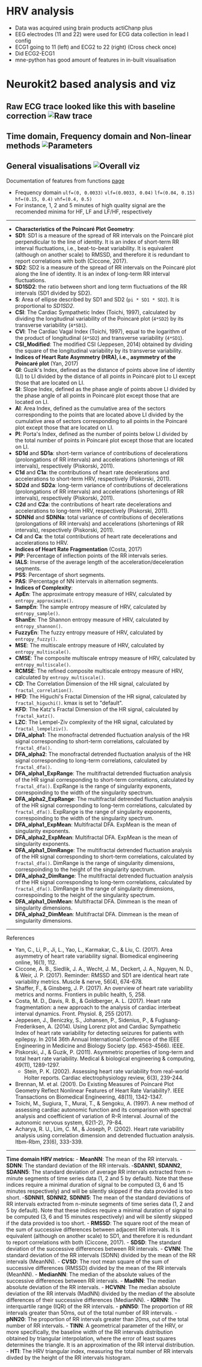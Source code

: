 # HRV analysis
- Data was acquired using brain products actiChanp plus
- EEG electrodes (11 and 22) were used for ECG data collection in lead I config
- ECG1 going to 11 (left) and ECG2 to 22 (right) (Cross check once)
- Did ECG2-ECG1
- mne-python has good amount of features in in-built visualisation

# Neurokit2 based analysis and viz
Raw ECG trace looked like this with baseline correction
![Raw trace](https://github.com/rahulvenugopal/HRV_adventures/blob/main/results/After_baseline_correction.jpg)
---

Time domain, Frequency domain and Non-linear methods
![Parameters](https://github.com/rahulvenugopal/HRV_adventures/blob/main/results/All_parameters_HRV.jpeg)
---

General visualisations
![Overall viz](https://github.com/rahulvenugopal/HRV_adventures/blob/main/results/Summary_HRV.jpeg)
---

Documentation of features from functions [page](https://github.com/neuropsychology/NeuroKit/tree/master/neurokit2/hrv)
- Frequency domain
`ulf=(0, 0.0033)`
`vlf=(0.0033, 0.04)`
`lf=(0.04, 0.15)`
`hf=(0.15, 0.4)`
`vhf=(0.4, 0.5)`
- For instance, 1, 2 and 5 minutes of high quality signal are the recomended minima for HF, LF and LF/HF, respectively
---

- **Characteristics of the Poincaré Plot Geometry**:
- **SD1**: SD1 is a measure of the spread of RR intervals on the Poincaré plot perpendicular to the line of identity.
It is an index of short-term RR interval fluctuations, i.e., beat-to-beat variability.
It is equivalent (although on another scale) to RMSSD, and therefore it is redundant to report correlations with both (Ciccone, 2017).
- **SD2**: SD2 is a measure of the spread of RR intervals on the Poincaré plot along the line of identity.
It is an index of long-term RR interval fluctuations.
- **SD1SD2**: the ratio between short and long term fluctuations of the RR intervals (SD1 divided by SD2).
- **S**: Area of ellipse described by SD1 and SD2 (``pi * SD1 * SD2``). It is proportional to *SD1SD2*.
- **CSI**: The Cardiac Sympathetic Index (Toichi, 1997), calculated by dividing the longitudinal variability of the Poincaré plot (``4*SD2``) by its transverse variability (``4*SD1``).
- **CVI**: The Cardiac Vagal Index (Toichi, 1997), equal to the logarithm of the product of longitudinal (``4*SD2``) and transverse variability (``4*SD1``).
- **CSI_Modified**: The modified CSI (Jeppesen, 2014) obtained by dividing the square of the longitudinal variability by its transverse variability.
- **Indices of Heart Rate Asymmetry (HRA), i.e., asymmetry of the Poincaré plot** (Yan, 2017)
- **GI**: Guzik's Index, defined as the distance of points above line of identity (LI) to LI divided by the distance of
all points in Poincaré plot to LI except those that are located on LI.
- **SI**: Slope Index, defined as the phase angle of points above LI divided by the phase angle of all points in Poincaré plot except
those that are located on LI.
- **AI**: Area Index, defined as the cumulative area of the sectors corresponding to the points that are located above LI divided by the
cumulative area of sectors corresponding to all points in the Poincaré plot except those that are located on LI.
- **PI**: Porta's Index, defined as the number of points below LI divided by the total number of points in Poincaré plot except those that are located on LI.
- **SD1d** and **SD1a**: short-term variance of contributions of decelerations (prolongations of RR intervals) and
accelerations (shortenings of RR intervals), respectively (Piskorski,  2011).
- **C1d** and **C1a**: the contributions of heart rate decelerations and accelerations to short-term HRV, respectively (Piskorski,  2011).
- **SD2d** and **SD2a**: long-term variance of contributions of decelerations (prolongations of RR intervals) and
accelerations (shortenings of RR intervals), respectively (Piskorski,  2011).
- **C2d** and **C2a**: the contributions of heart rate decelerations and accelerations to long-term HRV, respectively (Piskorski,  2011).
- **SDNNd** and **SDNNa**: total variance of contributions of decelerations (prolongations of RR intervals) and
accelerations (shortenings of RR intervals), respectively (Piskorski,  2011).
- **Cd** and **Ca**: the total contributions of heart rate decelerations and accelerations to HRV.
- **Indices of Heart Rate Fragmentation** (Costa, 2017)
- **PIP**: Percentage of inflection points of the RR intervals series.
- **IALS**: Inverse of the average length of the acceleration/deceleration segments.
- **PSS**: Percentage of short segments.
- **PAS**: IPercentage of NN intervals in alternation segments.
- **Indices of Complexity**:
- **ApEn**: The approximate entropy measure of HRV, calculated by `entropy_approximate()`.
- **SampEn**: The sample entropy measure of HRV, calculated by `entropy_sample()`.
- **ShanEn**: The Shannon entropy measure of HRV, calculated by `entropy_shannon()`.
- **FuzzyEn**: The fuzzy entropy measure of HRV, calculated by `entropy_fuzzy()`.
- **MSE**: The multiscale entropy measure of HRV, calculated by `entropy_multiscale()`.
- **CMSE**: The composite multiscale entropy measure of HRV, calculated by `entropy_multiscale()`.
- **RCMSE**: The refined composite multiscale entropy measure of HRV, calculated by `entropy_multiscale()`.
- **CD**: The Correlation Dimension of the HR signal, calculated by `fractal_correlation()`.
- **HFD**: The Higuchi's Fractal Dimension of the HR signal, calculated by `fractal_higuchi()`. kmax is set to "default".
- **KFD**: The Katz's Fractal Dimension of the HR signal, calculated by `fractal_katz()`.
- **LZC**: The Lempel-Ziv complexity of the HR signal, calculated by `fractal_lempelziv()`.
- **DFA_alpha1**: The monofractal detrended fluctuation analysis of the HR signal corresponding to short-term correlations, calculated by `fractal_dfa()`.
- **DFA_alpha2**: The monofractal detrended fluctuation analysis of the HR signal corresponding to long-term correlations, calculated by `fractal_dfa()`.
- **DFA_alpha1_ExpRange**: The multifractal detrended fluctuation analysis of the HR signal 
corresponding to short-term correlations, calculated by `fractal_dfa()`. ExpRange is the range of singularity exponents,
correspoinding to the width of the singularity spectrum.
- **DFA_alpha2_ExpRange**: The multifractal detrended fluctuation analysis of the HR signal corresponding to long-term correlations,
calculated by `fractal_dfa()`. ExpRange is the range of singularity exponents, correspoinding to the width of the singularity spectrum.
- **DFA_alpha1_ExpMean**: Multifractal DFA. ExpMean is the mean of singularity exponents.
- **DFA_alpha2_ExpMean**: Multifractal DFA. ExpMean is the mean of singularity exponents.
- **DFA_alpha1_DimRange**: The multifractal detrended fluctuation analysis of the HR signal corresponding to short-term correlations,
calculated by `fractal_dfa()`. DimRange is the range of singularity dimensions, correspoinding to the height of the singularity spectrum.
- **DFA_alpha2_DimRange**: The multifractal detrended fluctuation analysis of the HR signal corresponding to long-term correlations,
calculated by `fractal_dfa()`. DimRange is the range of singularity dimensions, correspoinding to the height of the singularity spectrum.
- **DFA_alpha1_DimMean**: Multifractal DFA. Dimmean is the mean of singularity dimensions.
- **DFA_alpha2_DimMean**: Multifractal DFA. Dimmean is the mean of singularity dimensions.
---

References
- Yan, C., Li, P., Ji, L., Yao, L., Karmakar, C., & Liu, C. (2017). Area asymmetry of heart
    rate variability signal. Biomedical engineering online, 16(1), 112.
- Ciccone, A. B., Siedlik, J. A., Wecht, J. M., Deckert, J. A., Nguyen, N. D., & Weir, J. P.
    (2017). Reminder: RMSSD and SD1 are identical heart rate variability metrics. Muscle & nerve,
    56(4), 674-678.
- Shaffer, F., & Ginsberg, J. P. (2017). An overview of heart rate variability metrics and norms.
    Frontiers in public health, 5, 258.
- Costa, M. D., Davis, R. B., & Goldberger, A. L. (2017). Heart rate fragmentation: a new
    approach to the analysis of cardiac interbeat interval dynamics. Front. Physiol. 8, 255 (2017).
- Jeppesen, J., Beniczky, S., Johansen, P., Sidenius, P., & Fuglsang-Frederiksen, A. (2014).
    Using Lorenz plot and Cardiac Sympathetic Index of heart rate variability for detecting seizures
    for patients with epilepsy. In 2014 36th Annual International Conference of the IEEE Engineering
    in Medicine and Biology Society (pp. 4563-4566). IEEE.
- Piskorski, J., & Guzik, P. (2011). Asymmetric properties of long-term and total heart rate
    variability. Medical & biological engineering & computing, 49(11), 1289-1297.
    - Stein, P. K. (2002). Assessing heart rate variability from real-world Holter reports. Cardiac
    electrophysiology review, 6(3), 239-244.
- Brennan, M. et al. (2001). Do Existing Measures of Poincaré Plot Geometry Reflect Nonlinear
    Features of Heart Rate Variability?. IEEE Transactions on Biomedical Engineering, 48(11), 1342-1347.
- Toichi, M., Sugiura, T., Murai, T., & Sengoku, A. (1997). A new method of assessing cardiac
    autonomic function and its comparison with spectral analysis and coefficient of variation of R–R
    interval. Journal of the autonomic nervous system, 62(1-2), 79-84.
- Acharya, R. U., Lim, C. M., & Joseph, P. (2002). Heart rate variability analysis using
    correlation dimension and detrended fluctuation analysis. Itbm-Rbm, 23(6), 333-339.
---

**Time domain HRV metrics:**
        - **MeanNN**: The mean of the RR intervals.
        - **SDNN**: The standard deviation of the RR intervals.
        -**SDANN1**, **SDANN2**, **SDANN5**: The standard deviation of average RR intervals extracted from n-minute segments of
        time series data (1, 2 and 5 by default). Note that these indices require a minimal duration of signal to be computed
        (3, 6 and 15 minutes respectively) and will be silently skipped if the data provided is too short.
        -**SDNNI1**, **SDNNI2**, **SDNNI5**: The mean of the standard deviations of RR intervals extracted from n-minute
        segments of time series data (1, 2 and 5 by default). Note that these indices require a minimal duration of signal to
        be computed (3, 6 and 15 minutes respectively) and will be silently skipped if the data provided is too short.
        - **RMSSD**: The square root of the mean of the sum of successive differences between
        adjacent RR intervals. It is equivalent (although on another scale) to SD1, and
        therefore it is redundant to report correlations with both (Ciccone, 2017).
        - **SDSD**: The standard deviation of the successive differences between RR intervals.
        - **CVNN**: The standard deviation of the RR intervals (SDNN) divided by the mean of the RR
        intervals (MeanNN).
        - **CVSD**: The root mean square of the sum of successive differences (RMSSD) divided by the
        mean of the RR intervals (MeanNN).
        - **MedianNN**: The median of the absolute values of the successive differences between RR intervals.
        - **MadNN**: The median absolute deviation of the RR intervals.
        - **HCVNN**: The median absolute deviation of the RR intervals (MadNN) divided by the median
        of the absolute differences of their successive differences (MedianNN).
        - **IQRNN**: The interquartile range (IQR) of the RR intervals.
        - **pNN50**: The proportion of RR intervals greater than 50ms, out of the total number of RR intervals.
        - **pNN20**: The proportion of RR intervals greater than 20ms, out of the total number of RR intervals.
        - **TINN**: A geometrical parameter of the HRV, or more specifically, the baseline width of
        the RR intervals distribution obtained by triangular interpolation, where the error of least
        squares determines the triangle. It is an approximation of the RR interval distribution.
        - **HTI**: The HRV triangular index, measuring the total number of RR intervals divded by the
        height of the RR intervals histogram.	


